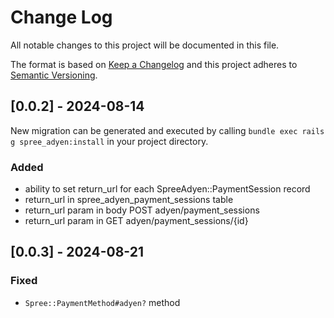
# Change Log
All notable changes to this project will be documented in this file.
 
The format is based on [Keep a Changelog](http://keepachangelog.com/)
and this project adheres to [Semantic Versioning](http://semver.org/).
  
## [0.0.2] - 2024-08-14
  
New migration can be generated and executed by calling `bundle exec rails g spree_adyen:install` in your project directory.

### Added
 
- ability to set return_url for each SpreeAdyen::PaymentSession record
- return_url in spree_adyen_payment_sessions table
- return_url param in body POST adyen/payment_sessions
- return_url param in GET adyen/payment_sessions/{id}

## [0.0.3] - 2024-08-21

### Fixed
 
- `Spree::PaymentMethod#adyen?` method
